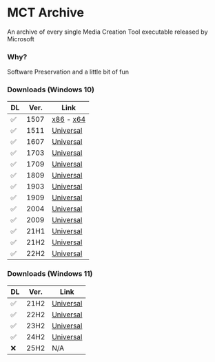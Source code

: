 # MCT Archive

An archive of every single Media Creation Tool executable released by Microsoft

### Why?

Software Preservation and a little bit of fun

### Downloads (Windows 10)

| DL | Ver. | Link |
| -- | ---- | ---- |
| ✅ | 1507 | [x86](https://github.com/RaySollium99/MCTArchive/raw/refs/heads/main/MediaCreationTool1507x86.exe) - [x64](https://github.com/RaySollium99/MCTArchive/raw/refs/heads/main/MediaCreationTool1507x64.exe) |
| ✅ | 1511 | [Universal](https://github.com/RaySollium99/MCTArchive/raw/refs/heads/main/MediaCreationTool1511.exe) |
| ✅ | 1607 | [Universal](https://github.com/RaySollium99/MCTArchive/raw/refs/heads/main/MediaCreationTool1607.exe) |
| ✅ | 1703 | [Universal](https://github.com/RaySollium99/MCTArchive/raw/refs/heads/main/MediaCreationTool1703.exe) |
| ✅ | 1709 | [Universal](https://github.com/RaySollium99/MCTArchive/raw/refs/heads/main/MediaCreationTool1709.exe) |
| ✅ | 1809 | [Universal](https://github.com/RaySollium99/MCTArchive/raw/refs/heads/main/MediaCreationTool1809.exe) |
| ✅ | 1903 | [Universal](https://github.com/RaySollium99/MCTArchive/raw/refs/heads/main/MediaCreationTool1903.exe) |
| ✅ | 1909 | [Universal](https://github.com/RaySollium99/MCTArchive/raw/refs/heads/main/MediaCreationTool1909.exe) |
| ✅ | 2004 | [Universal](https://github.com/RaySollium99/MCTArchive/raw/refs/heads/main/MediaCreationTool2004.exe) |
| ✅ | 2009 | [Universal](https://github.com/RaySollium99/MCTArchive/raw/refs/heads/main/MediaCreationTool2009.exe) |
| ✅ | 21H1 | [Universal](https://github.com/RaySollium99/MCTArchive/raw/refs/heads/main/MediaCreationTool21H1.exe) |
| ✅ | 21H2 | [Universal](https://github.com/RaySollium99/MCTArchive/raw/refs/heads/main/MediaCreationTool21H2.exe) |
| ✅ | 22H2 | [Universal](https://github.com/RaySollium99/MCTArchive/raw/refs/heads/main/MediaCreationTool22H2.exe) |

### Downloads (Windows 11)
| DL | Ver. | Link |
| -- | ---- | ---- |
| ✅ | 21H2 | [Universal](https://github.com/RaySollium99/MCTArchive/raw/refs/heads/main/Windows11/MediaCreationTool21H2.exe) |
| ✅ | 22H2 | [Universal](https://github.com/RaySollium99/MCTArchive/raw/refs/heads/main/Windows11/MediaCreationTool22H2.exe) |
| ✅ | 23H2 | [Universal](https://github.com/RaySollium99/MCTArchive/raw/refs/heads/main/Windows11/MediaCreationTool23H2.exe) |
| ✅ | 24H2 | [Universal](https://github.com/RaySollium99/MCTArchive/raw/refs/heads/main/Windows11/MediaCreationTool24H2.exe) |
| ❌ | 25H2 | N/A |
